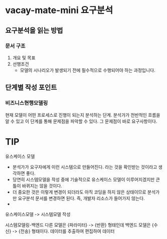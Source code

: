 # vacay-mate-mini 요구분석

## 요구분석을 읽는 방법

### 문서 구조
1. 개요 및 목표
2. 선행조건
   - 모델의 시나리오가 발생되기 전에 필수적으로 수행되어야 하는 과정입니다. 


## 단계별 작성 포인트

### 비즈니스현행모델링
현재 모델이 어떤 프로세스로 진행이 되는지 분석하는 단계. 
분석가가 전반적인 흐름을 알 수 있고 이 단계를 통해 문제점을 파악할 수 있다. 그 문제점이 바로 요구사항이다.




# TIP
유스케이스 모델
- 분석가가 요구자에게 이런 시스템으로 만들어진다. 라는 것을 확인받는 것이라고 생각하면 좋다.
- 당연히 시스템모델을 작성 중에 기술적으로 유스케이스 모델이 이루어지겠지만 큰 틀이 바뀌지는 않을 것이다.
- 더 중요한 것은 이렇게 변경이 되더라도 아직 코딩을 하지 않은 상태이므로 분석가만 요구분석 문서를 변경하면 된다. 즉, 개발자 리소스가 들어가지 않는다.
- 

유스케이스모델 -> 시스템모델 작성



시스템모델링-백엔드
다른 모델은 {파라미터} -> {반환} 형태인데 백엔드 모델은 {수신} -> {전송} 형태이다.
데이터를 추출하여 편집하여 데이터
